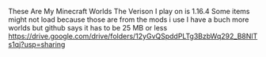 These Are My Minecraft Worlds
The Verison I play on is 1.16.4 
Some items might not load because those are from the mods i use
I have a buch more worlds but github says it has to be 25 MB or less
https://drive.google.com/drive/folders/12yGvQSpddPLTg3BzbWq292_B8NlTs1qj?usp=sharing
